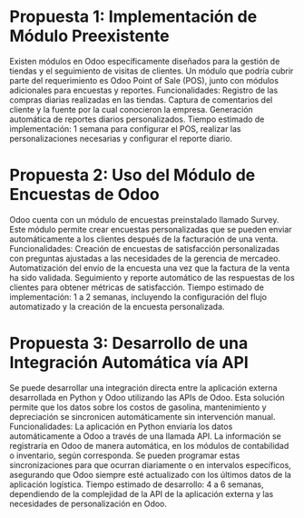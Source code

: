 # Propuesta 1: Implementación de Módulo Preexistente
Existen módulos en Odoo específicamente diseñados para la gestión de tiendas y el seguimiento de visitas de clientes. Un módulo que podría cubrir parte del requerimiento es Odoo Point of Sale (POS), junto con módulos adicionales para encuestas y reportes.
Funcionalidades:
Registro de las compras diarias realizadas en las tiendas.
Captura de comentarios del cliente y la fuente por la cual conocieron la empresa.
Generación automática de reportes diarios personalizados.
Tiempo estimado de implementación: 1 semana para configurar el POS, realizar las personalizaciones necesarias y configurar el reporte diario.

# Propuesta 2: Uso del Módulo de Encuestas de Odoo
Odoo cuenta con un módulo de encuestas preinstalado llamado Survey. Este módulo permite crear encuestas personalizadas que se pueden enviar automáticamente a los clientes después de la facturación de una venta.
Funcionalidades:
Creación de encuestas de satisfacción personalizadas con preguntas ajustadas a las necesidades de la gerencia de mercadeo.
Automatización del envío de la encuesta una vez que la factura de la venta ha sido validada.
Seguimiento y reporte automático de las respuestas de los clientes para obtener métricas de satisfacción.
Tiempo estimado de implementación: 1 a 2 semanas, incluyendo la configuración del flujo automatizado y la creación de la encuesta personalizada.

#  Propuesta 3: Desarrollo de una Integración Automática vía API
Se puede desarrollar una integración directa entre la aplicación externa desarrollada en Python y Odoo utilizando las APIs de Odoo. Esta solución permite que los datos sobre los costos de gasolina, mantenimiento y depreciación se sincronicen automáticamente sin intervención manual.
Funcionalidades:
La aplicación en Python enviaría los datos automáticamente a Odoo a través de una llamada API.
La información se registraría en Odoo de manera automática, en los módulos de contabilidad o inventario, según corresponda.
Se pueden programar estas sincronizaciones para que ocurran diariamente o en intervalos específicos, asegurando que Odoo siempre esté actualizado con los últimos datos de la aplicación logística.
Tiempo estimado de desarrollo: 4 a 6 semanas, dependiendo de la complejidad de la API de la aplicación externa y las necesidades de personalización en Odoo.
